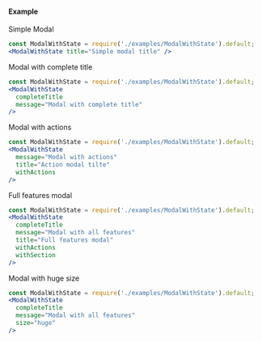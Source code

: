 #### **Example** ####
Simple Modal
``` jsx
const ModalWithState = require('./examples/ModalWithState').default;
<ModalWithState title="Simple modal title" />
```

Modal with complete title
``` jsx
const ModalWithState = require('./examples/ModalWithState').default;
<ModalWithState
  completeTitle
  message="Modal with complete title"
/>
```

Modal with actions
``` jsx
const ModalWithState = require('./examples/ModalWithState').default;
<ModalWithState
  message="Modal with actions"
  title="Action modal tilte"
  withActions
/>
```

Full features modal
``` jsx
const ModalWithState = require('./examples/ModalWithState').default;
<ModalWithState
  completeTitle
  message="Modal with all features"
  title="Full features modal"
  withActions
  withSection
/>
```

Modal with huge size
``` jsx
const ModalWithState = require('./examples/ModalWithState').default;
<ModalWithState
  completeTitle
  message="Modal with all features"
  size="huge"
/>
```
